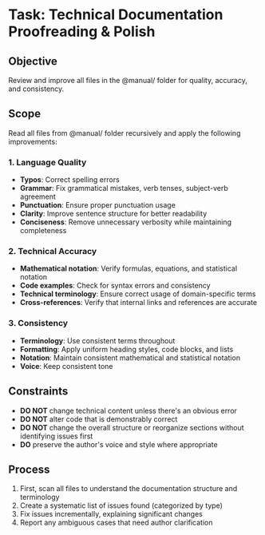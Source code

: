 # Task: Technical Documentation Proofreading & Polish

## Objective

Review and improve all files in the @manual/ folder for quality, accuracy, and consistency.

## Scope

Read all files from @manual/ folder recursively and apply the following improvements:

### 1. Language Quality

- **Typos**: Correct spelling errors
- **Grammar**: Fix grammatical mistakes, verb tenses, subject-verb agreement
- **Punctuation**: Ensure proper punctuation usage
- **Clarity**: Improve sentence structure for better readability
- **Conciseness**: Remove unnecessary verbosity while maintaining completeness

### 2. Technical Accuracy

- **Mathematical notation**: Verify formulas, equations, and statistical notation
- **Code examples**: Check for syntax errors and consistency
- **Technical terminology**: Ensure correct usage of domain-specific terms
- **Cross-references**: Verify that internal links and references are accurate

### 3. Consistency

- **Terminology**: Use consistent terms throughout
- **Formatting**: Apply uniform heading styles, code blocks, and lists
- **Notation**: Maintain consistent mathematical and statistical notation
- **Voice**: Keep consistent tone

## Constraints

- **DO NOT** change technical content unless there's an obvious error
- **DO NOT** alter code that is demonstrably correct
- **DO NOT** change the overall structure or reorganize sections without identifying issues first
- **DO** preserve the author's voice and style where appropriate

## Process

1. First, scan all files to understand the documentation structure and terminology
2. Create a systematic list of issues found (categorized by type)
3. Fix issues incrementally, explaining significant changes
4. Report any ambiguous cases that need author clarification